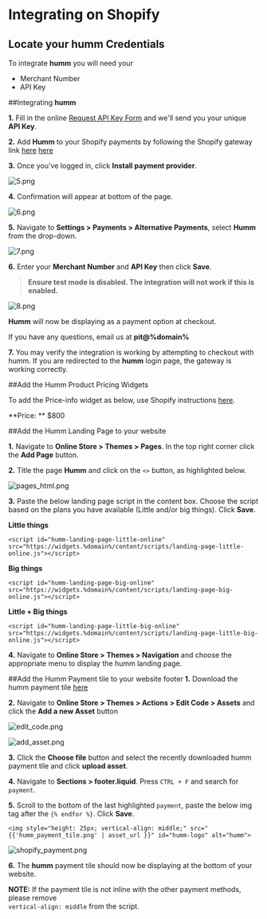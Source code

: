 # **Integrating on Shopify**

## Locate your **humm** Credentials

To integrate **humm** you will need your

* Merchant Number
* API Key

##Integrating **humm**

**1.** Fill in the online [Request API Key Form](/request_api) and we'll send you your unique **API Key**. 

**2.** Add **Humm** to your Shopify payments by following the Shopify gateway link <span style=display:%au-only%><a href = "https://www.shopify.com/login?redirect=%2Fadmin%2Fauthorize_gateway%2F1031227" >here</a></span> <span style=display:%nz-only%><a href = "https://www.shopify.com/login?redirect=%2Fadmin%2Fauthorize_gateway%2F1052217">here</a><span>

**3.** Once you've logged in, click **Install payment provider**.

![5.png](/img/ecommerce/shopify/5.png)

**4.** Confirmation will appear at bottom of the page.

![6.png](/img/ecommerce/shopify/6.png)

**5.** Navigate to **Settings > Payments > Alternative Payments**, select **Humm** from the drop-down.

![7.png](/img/ecommerce/shopify/7.png)

**6.** Enter your **Merchant Number** and **API Key** then click **Save**.
> **Ensure test mode is disabled. The integration will not work if this is enabled.**

![8.png](/img/ecommerce/shopify/8.png)

**Humm** will now be displaying as a payment option at checkout.

If you have any questions, email us at <strong>pit@%domain%</strong>

**7.** You may verify the integration is working by attempting to checkout with humm. If you are redirected to the **humm** login page, the gateway is working correctly.

##Add the Humm Product Pricing Widgets

To add the Price-info widget as below, use Shopify instructions <a href="../../widgets/price-info/shopify">here</a>.

**Price: ** $800
<script id="my-id" src="https://widgets.%domain%/content/scripts/price-info.js?productPrice=800"></script>

##Add the Humm Landing Page to your website

**1.** Navigate to **Online Store > Themes > Pages**. In the top right corner click the **Add Page** button.

**2.** Title the page **Humm** and click on the `<>` button, as highlighted below.

![pages_html.png](/img/ecommerce/shopify/pages_html.png)

**3.** Paste the below landing page script in the content box. Choose the script based on the plans you have available (Little and/or big things). Click **Save**.

**Little things**
```
<script id="humm-landing-page-little-online" src="https://widgets.%domain%/content/scripts/landing-page-little-online.js"></script>
```

**Big things**
```
<script id="humm-landing-page-big-online" src="https://widgets.%domain%/content/scripts/landing-page-big-online.js"></script>
```

**Little + Big things**
```
<script id="humm-landing-page-little-big-online" src="https://widgets.%domain%/content/scripts/landing-page-little-big-online.js"></script>
```

**4.** Navigate to **Online Store > Themes > Navigation** and choose the appropriate menu to display the humm landing page.

##Add the Humm Payment tile to your website footer
**1.** Download the humm payment tile <a href ="/img/logos/nz/humm_payment_tile.png" download>here</a>

**2.** Navigate to **Online Store > Themes > Actions > Edit Code > Assets** and click the **Add a new Asset** button

![edit_code.png](/img/ecommerce/shopify/edit_code.png)

![add_asset.png](/img/ecommerce/shopify/add_asset.png)

**3.** Click the **Choose file** button and select the recently downloaded humm payment tile and click **upload asset**.

**4.** Navigate to **Sections > footer.liquid**. Press `CTRL + F` and search for `payment`.

**5.** Scroll to the bottom of the last highlighted `payment`, paste the below img tag after the `{% endfor %}`. Click **Save**.

	<img style="height: 25px; vertical-align: middle;" src="{{'humm_payment_tile.png' | asset_url }}" id="humm-logo" alt="humm">

![shopify_payment.png](/img/ecommerce/shopify/shopify_payment.png)

**6.** The **humm** payment tile should now be displaying at the bottom of your website.

**NOTE:** If the payment tile is not inline with the other payment methods, please remove <br> `vertical-align: middle` from the script.
<br>
